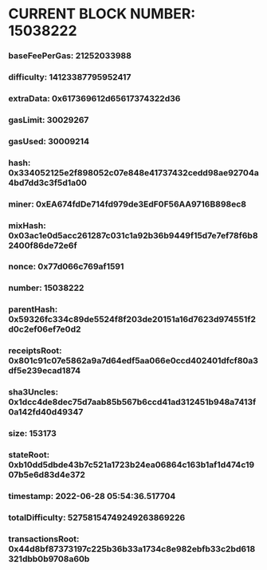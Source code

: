 # CURRENT BLOCK NUMBER: 15038222

### baseFeePerGas: 21252033988
### difficulty: 14123387795952417
### extraData: 0x617369612d65617374322d36
### gasLimit: 30029267
### gasUsed: 30009214
### hash: 0x334052125e2f898052c07e848e41737432cedd98ae92704a4bd7dd3c3f5d1a00
### miner: 0xEA674fdDe714fd979de3EdF0F56AA9716B898ec8
### mixHash: 0x03ac1e0d5acc261287c031c1a92b36b9449f15d7e7ef78f6b82400f86de72e6f
### nonce: 0x77d066c769af1591
### number: 15038222
### parentHash: 0x59326fc334c89de5524f8f203de20151a16d7623d974551f2d0c2ef06ef7e0d2
### receiptsRoot: 0x801c91c07e5862a9a7d64edf5aa066e0ccd402401dfcf80a3df5e239ecad1874
### sha3Uncles: 0x1dcc4de8dec75d7aab85b567b6ccd41ad312451b948a7413f0a142fd40d49347
### size: 153173
### stateRoot: 0xb10dd5dbde43b7c521a1723b24ea06864c163b1af1d474c1907b5e6d83d4e372
### timestamp: 2022-06-28 05:54:36.517704
### totalDifficulty: 52758154749249263869226
### transactionsRoot: 0x44d8bf87373197c225b36b33a1734c8e982ebfb33c2bd618321dbb0b9708a60b
